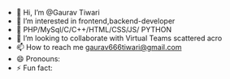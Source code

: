 - 👋 Hi, I’m @Gaurav Tiwari
- 👀 I’m interested in frontend,backend-developer
- 🌱 PHP/MySql/C/C++/HTML/CSS/JS/ PYTHON
- 💞️ I’m looking to collaborate with Virtual Teams scattered acro
- 📫 How to reach me gaurav666tiwari@gmail.com
- 😄 Pronouns: 
- ⚡ Fun fact: 

<!---
Gaurav666Tiwari/Gaurav666Tiwari is a ✨ special ✨ repository because its `README.md` (this file) appears on your GitHub profile.
You can click the Preview link to take a look at your changes.
--->
